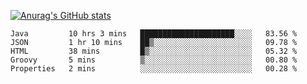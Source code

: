 [![Anurag's GitHub stats](https://github-readme-stats.vercel.app/api?username=sebasphere&count_private=true&theme=tokyonight)](https://github.com/anuraghazra/github-readme-stats)

<!--START_SECTION:waka-->
```text
Java         10 hrs 3 mins   █████████████████████░░░░   83.56 % 
JSON         1 hr 10 mins    ██▒░░░░░░░░░░░░░░░░░░░░░░   09.78 % 
HTML         38 mins         █▒░░░░░░░░░░░░░░░░░░░░░░░   05.32 % 
Groovy       5 mins          ▒░░░░░░░░░░░░░░░░░░░░░░░░   00.80 % 
Properties   2 mins          ░░░░░░░░░░░░░░░░░░░░░░░░░   00.28 % 
```
<!--END_SECTION:waka-->
